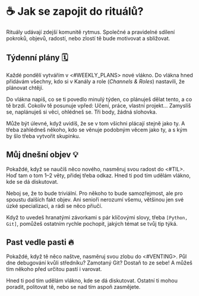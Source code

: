 # ☕️ Jak se zapojit do rituálů?
Rituály udávají zdejší komunitě rytmus. Společné a pravidelné sdílení pokroků, objevů, radostí, nebo zlostí tě bude motivovat a sbližovat.

## Týdenní plány 🗓️
Každé pondělí vytvářím v <#WEEKLY_PLANS> nové vlákno. Do vlákna hned přidávám všechny, kdo si v Kanály a role (_Channels & Roles_) nastavili, že plánovat chtějí.

Do vlákna napiš, co se ti povedlo minulý týden, co plánuješ dělat tento, a co tě brzdí. Cokoliv tě posunuje vpřed: Učení, práce, vlastní projekt… Zamyslíš se, naplánuješ si věci, ohlédneš se. Tři body, žádná slohovka.

Může být úlevné, když uvidíš, že se v tom všichni plácají stejně jako ty. A třeba zahlédneš někoho, kdo se věnuje podobným věcem jako ty, a s kým by šlo třeba vytvořit skupinku.

## Můj dnešní objev 💡
Pokaždé, když se naučíš něco nového, nasměruj svou radost do <#TIL>. Hoď tam o tom 1–2 věty, přidej třeba odkaz. Hned ti pod tím udělám vlákno, kde se dá diskutovat.

Neboj se, že to bude triviální. Pro někoho to bude samozřejmost, ale pro spoustu dalších fakt objev. Ani senioři nerozumí všemu, většinou jen své úzké specializaci, a rádi se něco přiučí.

Když to uvedeš hranatými závorkami s pár klíčovými slovy, třeba `[Python, Git]`, pomůžeš ostatním rychle pochopit, jakých témat se tvůj tip týká.

## Past vedle pasti 🔥
Pokaždé, když tě něco naštve, nasměruj svou zlobu do <#VENTING>. Půl dne debugování kvůli středníku? Zamotaný Git? Dostaň to ze sebe! A můžeš tím někoho před určitou pastí i varovat.

Hned ti pod tím udělám vlákno, kde se dá diskutovat. Ostatní ti mohou poradit, politovat tě, nebo se nad tím aspoň zasmějete.
